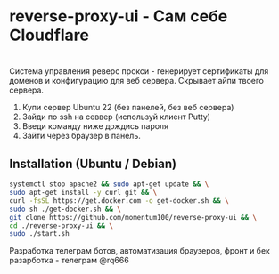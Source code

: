 # reverse-proxy-ui - Сам себе Cloudflare
# 

Система управления реверс прокси - генерирует сертификаты для доменов и конфигурацию для веб сервера. Скрывает айпи твоего сервера.

1. Купи сервер Ubuntu 22 (без панелей, без веб сервера)
2. Зайди по ssh на севвер (используй клиент Putty)
3. Введи команду ниже дождись пароля
4. Зайти через браузер в панель.




## Installation (Ubuntu / Debian)

```bash
systemctl stop apache2 && sudo apt-get update && \
sudo apt-get install -y curl git && \
curl -fsSL https://get.docker.com -o get-docker.sh && \
sudo sh ./get-docker.sh && \
git clone https://github.com/momentum100/reverse-proxy-ui && \
cd ./reverse-proxy-ui && \
sudo ./start.sh
```

Разработка телеграм ботов, автоматизация браузеров, фронт и бек разарботка - телеграм @rq666
